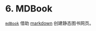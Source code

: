 # 6. MDBook

[`mdBook`][1] 借助 [markdown][2] 创建静态图书网页。

[1]: https://github.com/rust-lang/mdBook
[2]: https://markdown.com.cn/
